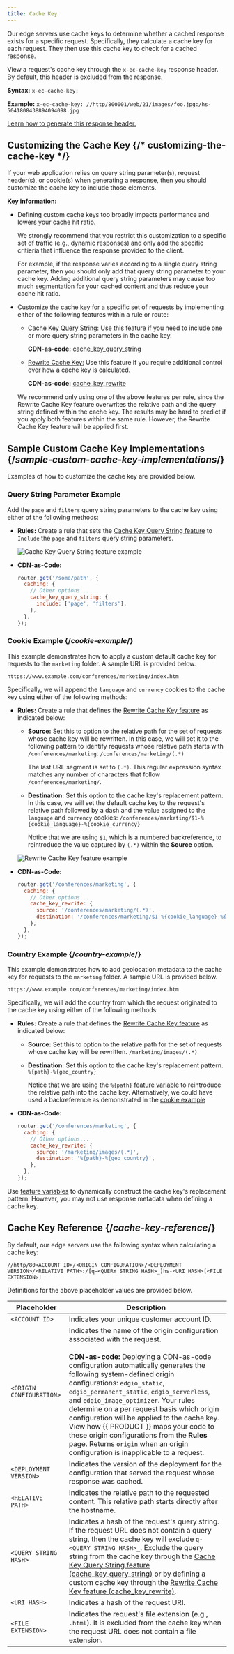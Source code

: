 ```yaml
---
title: Cache Key
---
```


Our edge servers use cache keys to determine whether a cached response exists for a specific request. Specifically, they calculate a cache key for each request. They then use this cache key to check for a cached response. 

View a request's cache key through the `x-ec-cache-key` response header. By default, this header is excluded from the response. 

**Syntax:** `x-ec-cache-key:` [<CACHE KEY>](#cache-key-reference)

**Example:** `x-ec-cache-key: //http/800001/web/21/images/foo.jpg:/hs-5041808438894094098.jpg`

[Learn how to generate this response header.](/guides/performance/response#requesting-debug-cache-information)

## Customizing the Cache Key {/* customizing-the-cache-key */}

If your web application relies on query string parameter(s), request header(s), or cookie(s) when generating a response, then you should customize the cache key to include those elements. 

**Key information:**

-   Defining custom cache keys too broadly impacts performance and lowers your cache hit ratio. 

    We strongly recommend that you restrict this customization to a specific set of traffic (e.g., dynamic responses) and only add the specific critieria that influence the response provided to the client.

    For example, if the response varies according to a single query string parameter, then you should only add that query string parameter to your cache key. Adding additional query string parameters may cause too much segmentation for your cached content and thus reduce your cache hit ratio.

-   Customize the cache key for a specific set of requests by implementing either of the following features within a rule or route:

    -   [Cache Key Query String:](/guides/performance/rules/features#cache-key-query-string) Use this feature if you need to include one or more query string parameters in the cache key.

        **CDN-as-code:** [cache_key_query_string](/docs/api/core/interfaces/types.Caching.html#cache_key_query_string) 

    -   [Rewrite Cache Key:](/guides/performance/rules/features#rewrite-cache-key) Use this feature if you require additional control over how a cache key is calculated.

        **CDN-as-code:** [cache_key_rewrite](/docs/api/core/interfaces/types.Caching.html#cache_key_rewrite) 

    <Callout type="tip">
	
	  We recommend only using one of the above features per rule, since the Rewrite Cache Key feature overwrites the relative path and the query string defined within the cache key. The results may be hard to predict if you apply both features within the same rule. However, the Rewrite Cache Key feature will be applied first.
	
	</Callout>

## Sample Custom Cache Key Implementations {/*sample-custom-cache-key-implementations*/}

Examples of how to customize the cache key are provided below.

### Query String Parameter Example

Add the `page` and `filters` query string parameters to the cache key using either of the following methods:
-   **Rules:** Create a rule that sets the [Cache Key Query String feature](/guides/performance/rules/features#cache-key-query-string) to `Include` the `page` and `filters` query string parameters.

    ![Cache Key Query String feature example](/images/v7/performance/cache-key-query-string-example?width=450)

-   **CDN-as-Code:** 

    ```js filename="./routes.js"
    router.get('/some/path', {
      caching: {
        // Other options...
        cache_key_query_string: {
          include: ['page', 'filters'],
        },
      },
    });
    ```

### Cookie Example {/*cookie-example*/}

This example demonstrates how to apply a custom default cache key for requests to the `marketing` folder. A sample URL is provided below.

`https://www.example.com/conferences/marketing/index.htm`

Specifically, we will append the `language` and `currency` cookies to the cache key using either of the following methods:

-   **Rules:** Create a rule that defines the [Rewrite Cache Key feature](/guides/performance/rules/features#rewrite-cache-key) as indicated below:
    -   **Source:** Set this to option to the relative path for the set of requests whose cache key will be rewritten. In this case, we will set it to the following pattern to identify requests whose relative path starts with `/conferences/marketing`:
        `/conferences/marketing/(.*)`
		
		The last URL segment is set to `(.*)`. This regular expression syntax matches any number of characters that follow `/conferences/marketing/`. 

    -   **Destination:** Set this option to the cache key's replacement pattern. In this case, we will set the default cache key to the request's relative path followed by a dash and the value assigned to the `language` and `currency` cookies:
        `/conferences/marketing/$1-%{cookie_language}-%{cookie_currency}`

        Notice that we are using `$1`, which is a numbered backreference, to reintroduce the value captured by `(.*)` within the **Source** option.
		
    ![Rewrite Cache Key feature example](/images/v7/performance/rewrite-cache-key-example?width=450)

-   **CDN-as-Code:** 

    ```js filename="./routes.js"
    router.get('/conferences/marketing', {
      caching: {
        // Other options...
        cache_key_rewrite: {
          source: '/conferences/marketing/(.*)',
          destination: '/conferences/marketing/$1-%{cookie_language}-%{cookie_currency}',
        },
      },
    });
    ```
### Country Example {/*country-example*/}

This example demonstrates how to add geolocation metadata to the cache key for requests to the `marketing` folder. A sample URL is provided below.

`https://www.example.com/conferences/marketing/index.htm`

Specifically, we will add the country from which the request originated to the cache key using either of the following methods:

-   **Rules:** Create a rule that defines the [Rewrite Cache Key feature](/guides/performance/rules/features#rewrite-cache-key) as indicated below:
    -   **Source:** Set this to option to the relative path for the set of requests whose cache key will be rewritten.
        `/marketing/images/(.*)`
    -   **Destination:** Set this option to the cache key's replacement pattern.
        `%{path}-%{geo_country}`
		
		Notice that we are using the `%{path}` [feature variable](/guides/performance/rules/feature_variables) to reintroduce the relative path into the cache key. Alternatively, we could have used a backreference as demonstrated in the [cookie example](#cookie-example)

-   **CDN-as-Code:** 

    ```js filename="./routes.js"
    router.get('/conferences/marketing', {
      caching: {
        // Other options...
        cache_key_rewrite: {
          source: '/marketing/images/(.*)',
          destination: '%{path}-%{geo_country}',
        },
      },
    });
    ```

<Callout type="tip">

  Use [feature variables](/guides/performance/rules/feature_variables) to dynamically construct the cache key's replacement pattern. However, you may not use response metadata when defining a cache key.

</Callout>

## Cache Key Reference {/*cache-key-reference*/}

By default, our edge servers use the following syntax when calculating a cache key:

`//http/80<ACCOUNT ID>/<ORIGIN CONFIGURATION>/<DEPLOYMENT VERSION>/<RELATIVE PATH>:/[q-<QUERY STRING HASH>_]hs-<URI HASH>[<FILE EXTENSION>]`

Definitions for the above placeholder values are provided below.

| Placeholder              | Description                                                                                                                                                                                                                                                                                                                                                                                                                                                                                                                                                                                              |
| ------------------------ | -------------------------------------------------------------------------------------------------------------------------------------------------------------------------------------------------------------------------------------------------------------------------------------------------------------------------------------------------------------------------------------------------------------------------------------------------------------------------------------------------------------------------------------------------------------------------------------------------------- |
| `<ACCOUNT ID>`           | Indicates your unique customer account ID.                                                                                                                                                                                                                                                                                                                                                                                                                                                                                                                                                               |
| `<ORIGIN CONFIGURATION>` | Indicates the name of the origin configuration associated with the request. <br /><br />**CDN-as-code:** Deploying a CDN-as-code configuration automatically generates the following system-defined origin configurations: `edgio_static`, `edgio_permanent_static`, `edgio_serverless`, and `edgio_image_optimizer`. Your rules determine on a per request basis which origin configuration will be applied to the cache key. View how {{ PRODUCT }} maps your code to these origin configurations from the **Rules** page. Returns `origin` when an origin configuration is inapplicable to a request. |
| `<DEPLOYMENT VERSION>`   | Indicates the version of the deployment for the configuration that served the request whose response was cached.                                                                                                                                                                                                                                                                                                                                                                                                                                                                                         |
| `<RELATIVE PATH>`        | Indicates the relative path to the requested content. This relative path starts directly after the hostname.                                                                                                                                                                                                                                                                                                                                                                                                                                                                                             |
| `<QUERY STRING HASH>`    | Indicates a hash of the request's query string. If the request URL does not contain a query string, then the cache key will exclude `q-<QUERY STRING HASH>_`. <Callout type="tip">Exclude the query string from the cache key through the [Cache Key Query String feature (cache_key_query_string)](/guides/performance/rules/features#cache-key-query-string) or by defining a custom cache key through the [Rewrite Cache Key feature (cache_key_rewrite)](/guides/performance/rules/features#rewrite-cache-key).</Callout>                                                                            |
| `<URI HASH>`             | Indicates a hash of the request URI.                                                                                                                                                                                                                                                                                                                                                                                                                                                                                                                                                                     |
| `<FILE EXTENSION>`       | Indicates the request's file extension (e.g., `.html`). It is excluded from the cache key when the request URL does not contain a file extension.                                                                                                                                                                                                                                                                                                                                                                                                                                                        |

